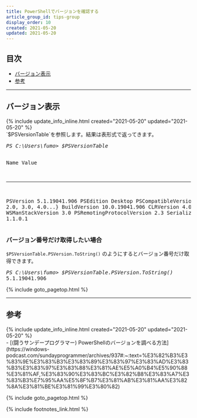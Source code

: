 ```yaml
---
title: PowerShellでバージョンを確認する
article_group_id: tips-group
display_order: 10
created: 2021-05-20
updated: 2021-05-20
---
```


## <a name="index">目次</a>

<ul id="index_ul">
<li><a href="#バージョン表示">バージョン表示</a></li>
<li><a href="#参考">参考</a></li>
</ul>

* * *
## <a name="バージョン表示">バージョン表示</a>
<div class="chapter-updated">{% include update_info_inline.html created="2021-05-20" updated="2021-05-20" %}</div>
`$PSVersionTable`を参照します。結果は表形式で返ってきます。
<div class="code-box-output no-title">
<pre>
<em class="command">PS C:\Users\fumo> $PSVersionTable</em>

Name                           Value
----                           -----
PSVersion                      5.1.19041.906
PSEdition                      Desktop
PSCompatibleVersions           {1.0, 2.0, 3.0, 4.0...}
BuildVersion                   10.0.19041.906
CLRVersion                     4.0.30319.42000
WSManStackVersion              3.0
PSRemotingProtocolVersion      2.3
SerializationVersion           1.1.0.1
</pre>
</div>

### バージョン番号だけ取得したい場合
`$PSVersionTable.PSVersion.ToString()` のようにするとバージョン番号だけ取得できます。
<div class="code-box-output no-title">
<pre>
<em class="command">PS C:\Users\fumo> $PSVersionTable.PSVersion.ToString()</em>
5.1.19041.906
</pre>
</div>

{% include goto_pagetop.html %}

* * *
## <a name="参考">参考</a>
<div class="chapter-updated">{% include update_info_inline.html created="2021-05-20" updated="2021-05-20" %}</div>
- [(闘うサンデープログラマー) PowerShellのバージョンを調べる方法](https://windows-podcast.com/sundayprogrammer/archives/937#:~:text=%E3%82%B3%E3%83%9E%E3%83%B3%E3%83%89%E3%83%97%E3%83%AD%E3%83%B3%E3%83%97%E3%83%88%E3%81%AE%E5%A0%B4%E5%90%88%E3%81%AF,%E3%83%90%E3%83%BC%E3%82%B8%E3%83%A7%E3%83%B3%E7%95%AA%E5%8F%B7%E3%81%AB%E3%81%AA%E3%82%8A%E3%81%BE%E3%81%99%E3%80%82)

{% include goto_pagetop.html %}

{% include footnotes_link.html %}
